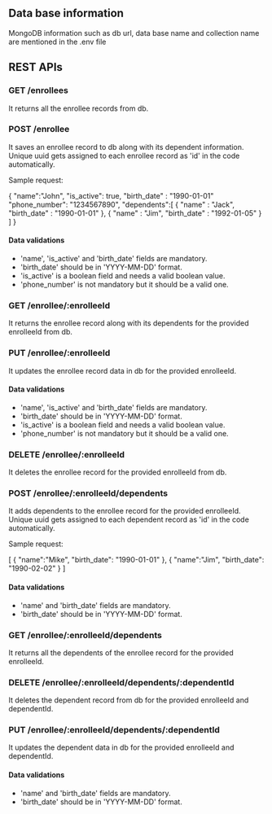 ## Data base information

MongoDB information such as db url, data base name and collection name are mentioned in the .env file

## REST APIs

### GET /enrollees

It returns all the enrollee records from db.

### POST /enrollee

It saves an enrollee record to db along with its dependent information. Unique uuid gets assigned to each enrollee record as 'id' in the code automatically.

Sample request:

{
	"name":"John",
	"is_active": true,
	"birth_date" : "1990-01-01"
	"phone_number": "1234567890",
	"dependents":[
					{
						"name" : "Jack",
						"birth_date" : "1990-01-01"
					},
					{
						"name" : "Jim",
						"birth_date" : "1992-01-05"
					}
				]
}

#### Data validations
* 'name', 'is_active' and 'birth_date' fields are mandatory. 
* 'birth_date' should be in 'YYYY-MM-DD' format.
* 'is_active' is a boolean field and needs a valid boolean value.
* 'phone_number' is not mandatory but it should be a valid one.

### GET /enrollee/:enrolleeId

It returns the enrollee record along with its dependents for the provided enrolleeId from db.

### PUT /enrollee/:enrolleeId

It updates the enrollee record data in db for the provided enrolleeId.

#### Data validations
* 'name', 'is_active' and 'birth_date' fields are mandatory. 
* 'birth_date' should be in 'YYYY-MM-DD' format.
* 'is_active' is a boolean field and needs a valid boolean value.
* 'phone_number' is not mandatory but it should be a valid one.

### DELETE /enrollee/:enrolleeId

It deletes the enrollee record for the provided enrolleeId from db.

### POST /enrollee/:enrolleeId/dependents

It adds dependents to the enrollee record for the provided enrolleeId. Unique uuid gets assigned to each dependent record as 'id' in the code automatically.

Sample request:

[
{
    "name":"Mike",
    "birth_date": "1990-01-01"
},
{
    "name":"Jim",
    "birth_date": "1990-02-02"
}
]

#### Data validations
* 'name' and 'birth_date' fields are mandatory. 
* 'birth_date' should be in 'YYYY-MM-DD' format.

### GET /enrollee/:enrolleeId/dependents

It returns all the dependents of the enrollee record for the provided enrolleeId.

### DELETE /enrollee/:enrolleeId/dependents/:dependentId

It deletes the dependent record from db for the provided enrolleeId and dependentId.

### PUT /enrollee/:enrolleeId/dependents/:dependentId

It updates the dependent data in db for the provided enrolleeId and dependentId.

#### Data validations
* 'name' and 'birth_date' fields are mandatory. 
* 'birth_date' should be in 'YYYY-MM-DD' format.
